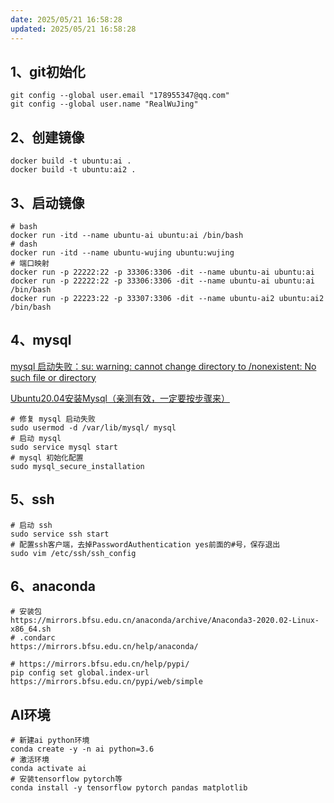 ```yaml
---
date: 2025/05/21 16:58:28
updated: 2025/05/21 16:58:28
---
```


<!--
 * @Author: wujing
 * @Date: 2021-04-02 20:14:30
 * @LastEditTime: 2021-04-08 01:40:29
 * @LastEditors: wujing
 * @Description: 
 * @FilePath: /DockerProject/ubuntu/README.md
 * 可以输入预定的版权声明、个性签名、空行等
-->
## 1、git初始化
    git config --global user.email "178955347@qq.com"
    git config --global user.name "RealWuJing"

## 2、创建镜像    
    docker build -t ubuntu:ai .
    docker build -t ubuntu:ai2 .
## 3、启动镜像
    # bash    
    docker run -itd --name ubuntu-ai ubuntu:ai /bin/bash
    # dash
    docker run -itd --name ubuntu-wujing ubuntu:wujing
    # 端口映射
    docker run -p 22222:22 -p 33306:3306 -dit --name ubuntu-ai ubuntu:ai
    docker run -p 22222:22 -p 33306:3306 -dit --name ubuntu-ai ubuntu:ai /bin/bash
    docker run -p 22223:22 -p 33307:3306 -dit --name ubuntu-ai2 ubuntu:ai2 /bin/bash
    

## 4、mysql
[mysql 启动失败：su: warning: cannot change directory to /nonexistent: No such file or directory](https://www.cnblogs.com/cnwcl/p/13805643.html)

[Ubuntu20.04安装Mysql（亲测有效，一定要按步骤来）](https://blog.csdn.net/YM_1111/article/details/107555383)

    # 修复 mysql 启动失败
    sudo usermod -d /var/lib/mysql/ mysql
    # 启动 mysql
    sudo service mysql start
    # mysql 初始化配置
    sudo mysql_secure_installation

    
## 5、ssh
    # 启动 ssh
    sudo service ssh start
    # 配置ssh客户端，去掉PasswordAuthentication yes前面的#号，保存退出
    sudo vim /etc/ssh/ssh_config

## 6、anaconda
    # 安装包
    https://mirrors.bfsu.edu.cn/anaconda/archive/Anaconda3-2020.02-Linux-x86_64.sh
    # .condarc
    https://mirrors.bfsu.edu.cn/help/anaconda/

    # https://mirrors.bfsu.edu.cn/help/pypi/
    pip config set global.index-url https://mirrors.bfsu.edu.cn/pypi/web/simple
    
## AI环境
    # 新建ai python环境
    conda create -y -n ai python=3.6
    # 激活环境
    conda activate ai
    # 安装tensorflow pytorch等
    conda install -y tensorflow pytorch pandas matplotlib